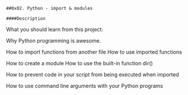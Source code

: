 `##0x02. Python - import & modules`

`####Description`

What you should learn from this project:

Why Python programming is awesome.

How to import functions from another file How to use imported functions

How to create a module How to use the built-in function dir()

How to prevent code in your script from being executed when imported

How to use command line arguments with your Python programs
